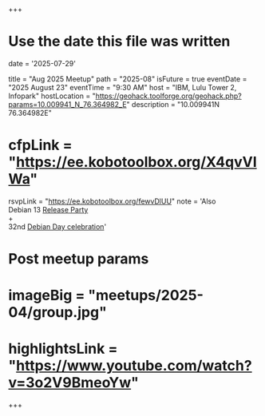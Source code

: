 +++
# Use the date this file was written
date = '2025-07-29'

title = "Aug 2025 Meetup"
path = "2025-08"
isFuture = true
eventDate = "2025 August 23"
eventTime = "9:30 AM"
host = "IBM, Lulu Tower 2, Infopark"
hostLocation = "https://geohack.toolforge.org/geohack.php?params=10.009941_N_76.364982_E"
description = "10.009941N 76.364982E"
# cfpLink = "https://ee.kobotoolbox.org/X4qvVIWa"
rsvpLink = "https://ee.kobotoolbox.org/fewvDlUU"
note = 'Also<br/>Debian 13 <a href="https://wiki.debian.org/ReleasePartyTrixie/">Release Party</a><br/>+<br/>32nd <a href="https://wiki.debian.org/DebianDay/2025">Debian Day celebration</a>'

# Post meetup params
# imageBig = "meetups/2025-04/group.jpg"
# highlightsLink = "https://www.youtube.com/watch?v=3o2V9BmeoYw"
+++

<!-- 
![Group picture](/images/meetups/2025-04/group.jpg)

Group picture -->
